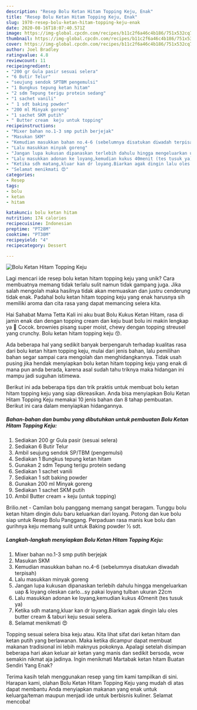 ```yaml
---
description: "Resep Bolu Ketan Hitam Topping Keju, Enak"
title: "Resep Bolu Ketan Hitam Topping Keju, Enak"
slug: 1970-resep-bolu-ketan-hitam-topping-keju-enak
date: 2020-08-16T18:07:40.571Z
image: https://img-global.cpcdn.com/recipes/b11c2f6a46c4b186/751x532cq70/bolu-ketan-hitam-topping-keju-foto-resep-utama.jpg
thumbnail: https://img-global.cpcdn.com/recipes/b11c2f6a46c4b186/751x532cq70/bolu-ketan-hitam-topping-keju-foto-resep-utama.jpg
cover: https://img-global.cpcdn.com/recipes/b11c2f6a46c4b186/751x532cq70/bolu-ketan-hitam-topping-keju-foto-resep-utama.jpg
author: Joel Bradley
ratingvalue: 4.8
reviewcount: 11
recipeingredient:
- "200 gr Gula pasir sesuai selera"
- "6 Butir Telur"
- "seujung sendok SPTBM pengemulsi"
- "1 Bungkus tepung ketan hitam"
- "2 sdm Tepung terigu protein sedang"
- "1 sachet vanili"
- " 1 sdt baking powder"
- "200 ml Minyak goreng"
- "1 sachet SKM putih"
- " Butter cream  keju untuk topping"
recipeinstructions:
- "Mixer bahan no.1-3 smp putih berjejak"
- "Masukan SKM"
- "Kemudian masukkan bahan no.4-6 (sebelumnya disatukan diwadah terpisah)"
- "Lalu masukkan minyak goreng"
- "Jangan lupa kukusan dipanaskan terlebih dahulu hingga mengeluarkan uap &amp; loyang oleskan carlo...sy pakai loyang tulban ukuran 22cm"
- "Lalu masukkan adonan ke loyang,kemudian kukus 40menit (tes tusuk ya)"
- "Ketika sdh matang,kluar kan dr loyang.Biarkan agak dingin lalu oles butter cream &amp; taburi keju sesuai selera."
- "Selamat menikmati 😍"
categories:
- Resep
tags:
- bolu
- ketan
- hitam

katakunci: bolu ketan hitam 
nutrition: 174 calories
recipecuisine: Indonesian
preptime: "PT28M"
cooktime: "PT30M"
recipeyield: "4"
recipecategory: Dessert

---
```



![Bolu Ketan Hitam Topping Keju](https://img-global.cpcdn.com/recipes/b11c2f6a46c4b186/751x532cq70/bolu-ketan-hitam-topping-keju-foto-resep-utama.jpg)

Lagi mencari ide resep bolu ketan hitam topping keju yang unik? Cara membuatnya memang tidak terlalu sulit namun tidak gampang juga. Jika salah mengolah maka hasilnya tidak akan memuaskan dan justru cenderung tidak enak. Padahal bolu ketan hitam topping keju yang enak harusnya sih memiliki aroma dan cita rasa yang dapat memancing selera kita.

Hai Sahabat Mama Tetta Kali ini aku buat Bolu Kukus Ketan Hitam, rasa di jamin enak dan dengan topping cream dan keju buat bolu ini makin lengkap ya 🥰 Cocok. brownies pisang super moist, chewy dengan topping streusel yang crunchy. Bolu ketan hitam topping keju 😚.

Ada beberapa hal yang sedikit banyak berpengaruh terhadap kualitas rasa dari bolu ketan hitam topping keju, mulai dari jenis bahan, lalu pemilihan bahan segar sampai cara mengolah dan menghidangkannya. Tidak usah pusing jika hendak menyiapkan bolu ketan hitam topping keju yang enak di mana pun anda berada, karena asal sudah tahu triknya maka hidangan ini mampu jadi suguhan istimewa.


Berikut ini ada beberapa tips dan trik praktis untuk membuat bolu ketan hitam topping keju yang siap dikreasikan. Anda bisa menyiapkan Bolu Ketan Hitam Topping Keju memakai 10 jenis bahan dan 8 tahap pembuatan. Berikut ini cara dalam menyiapkan hidangannya.

<!--inarticleads1-->

##### Bahan-bahan dan bumbu yang dibutuhkan untuk pembuatan Bolu Ketan Hitam Topping Keju:

1. Sediakan 200 gr Gula pasir (sesuai selera)
1. Sediakan 6 Butir Telur
1. Ambil seujung sendok SP/TBM (pengemulsi)
1. Sediakan 1 Bungkus tepung ketan hitam
1. Gunakan 2 sdm Tepung terigu protein sedang
1. Sediakan 1 sachet vanili
1. Sediakan  1 sdt baking powder
1. Gunakan 200 ml Minyak goreng
1. Sediakan 1 sachet SKM putih
1. Ambil  Butter cream + keju (untuk topping)


Brilio.net - Camilan bolu panggang memang sangat beragam. Tunggu bolu ketan hitam dingin dulu baru keluarkan dari loyang. Potong dan kue bolu siap untuk Resep Bolu Panggang. Perpaduan rasa manis kue bolu dan gurihnya keju memang sulit untuk Baking powder ½ sdt. 

<!--inarticleads2-->

##### Langkah-langkah menyiapkan Bolu Ketan Hitam Topping Keju:

1. Mixer bahan no.1-3 smp putih berjejak
1. Masukan SKM
1. Kemudian masukkan bahan no.4-6 (sebelumnya disatukan diwadah terpisah)
1. Lalu masukkan minyak goreng
1. Jangan lupa kukusan dipanaskan terlebih dahulu hingga mengeluarkan uap &amp; loyang oleskan carlo...sy pakai loyang tulban ukuran 22cm
1. Lalu masukkan adonan ke loyang,kemudian kukus 40menit (tes tusuk ya)
1. Ketika sdh matang,kluar kan dr loyang.Biarkan agak dingin lalu oles butter cream &amp; taburi keju sesuai selera.
1. Selamat menikmati 😍


Topping sesuai selera bisa keju atau. Kita lihat sifat dari ketan hitam dan ketan putih yang berlawanan. Maka ketika dicampur dapat membuat makanan tradisional ini lebih maknyus pokoknya. Apalagi setelah disimpan beberapa hari akan keluar air ketan yang manis dan sedikit bersoda, wow semakin nikmat aja jadinya. Ingin menikmati Martabak ketan hitam Buatan Sendiri Yang Enak? 

Terima kasih telah menggunakan resep yang tim kami tampilkan di sini. Harapan kami, olahan Bolu Ketan Hitam Topping Keju yang mudah di atas dapat membantu Anda menyiapkan makanan yang enak untuk keluarga/teman maupun menjadi ide untuk berbisnis kuliner. Selamat mencoba!
